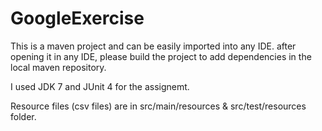 GoogleExercise
==============

This is a maven project and can be easily imported into any IDE.
after opening it  in any IDE, please build the project to add dependencies in the local maven repository.

I used JDK 7 and JUnit 4 for the assignemt.

Resource files (csv files) are in src/main/resources & src/test/resources folder.
